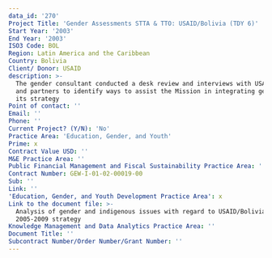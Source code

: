 ```yaml
---
data_id: '270'
Project Title: 'Gender Assessments STTA & TTO: USAID/Bolivia (TDY 6)'
Start Year: '2003'
End Year: '2003'
ISO3 Code: BOL
Region: Latin America and the Caribbean
Country: Bolivia
Client/ Donor: USAID
description: >-
  The gender consultant conducted a desk review and interviews with USAID staff
  and partners to identify ways to assist the Mission in integrating gender into
  its strategy
Point of contact: ''
Email: ''
Phone: ''
Current Project? (Y/N): 'No'
Practice Area: 'Education, Gender, and Youth'
Prime: x
Contract Value USD: ''
M&E Practice Area: ''
Public Financial Management and Fiscal Sustainability Practice Area: ''
Contract Number: GEW-I-01-02-00019-00
Sub: ''
Link: ''
'Education, Gender, and Youth Development Practice Area': x
Link to the document file: >-
  Analysis of gender and indigenous issues with regard to USAID/Bolivia's
  2005-2009 strategy
Knowledge Management and Data Analytics Practice Area: ''
Document Title: ''
Subcontract Number/Order Number/Grant Number: ''
---
```

